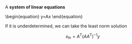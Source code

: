 A **system of linear equations**

\begin{equation}
y=Ax
\end{equation}

If it is underdetermined, we can take the least norm solution

$$
x_{\ln} = A^\mathsf{T}\left(AA^\mathsf{T}\right)^{-1}y
$$